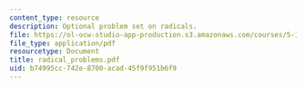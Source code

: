 ```yaml
---
content_type: resource
description: Optional problem set on radicals.
file: https://ol-ocw-studio-app-production.s3.amazonaws.com/courses/5-13-organic-chemistry-ii-fall-2003/b74995cc742e8700acad45f9f951b6f9_radical_problems.pdf
file_type: application/pdf
resourcetype: Document
title: radical_problems.pdf
uid: b74995cc-742e-8700-acad-45f9f951b6f9
---
```

